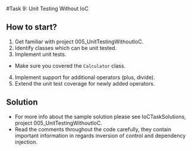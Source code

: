 #Task 9: Unit Testing Without IoC

## How to start?

1. Get familiar with project 005_UnitTestingWithoutIoC.
2. Identify classes which can be unit tested.
3. Implement unit tests.
  * Make sure you covered the ```Calculator``` class.
4. Implement support for additional operators (plus, divide).
5. Extend the unit test coverage for newly added operators.

## Solution

* For more info about the sample solution please see IoCTaskSolutions, project 
  005_UnitTestingWithoutIoC.
* Read the comments throughout the code carefully, they contain important 
  information in regards inversion of control and dependency injection.
